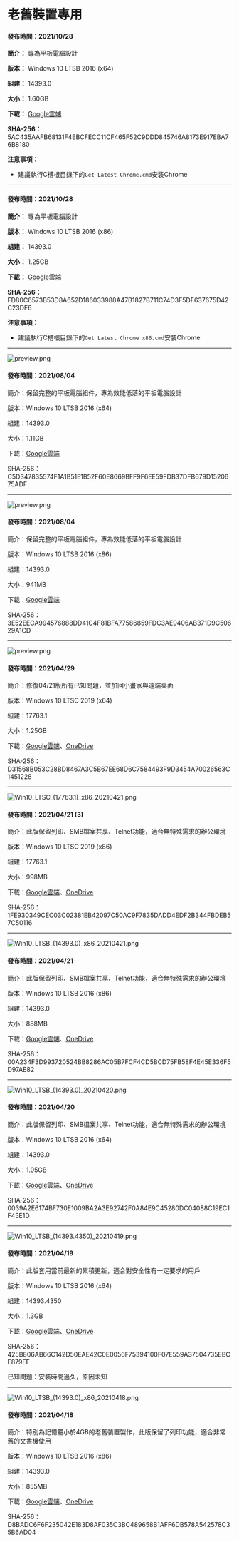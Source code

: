 # 老舊裝置專用

#### 發布時間：2021/10/28

**簡介：** 專為平板電腦設計

**版本：** Windows 10 LTSB 2016 (x64)

**組建：** 14393.0

**大小：** 1.60GB

**下載：** [Google雲端](https://drive.google.com/uc?export=download&id=1GIJBTUbJcBhR0_OGQVEb9yt5YX3Nih3a)

**SHA-256：** 5AC435AAFB68131F4EBCFECC11CF465F52C9DDD845746A8173E917EBA76B8180

**注意事項：**
- 建議執行C槽根目錄下的`Get Latest Chrome.cmd`安裝Chrome

----

#### 發布時間：2021/10/28

**簡介：** 專為平板電腦設計

**版本：** Windows 10 LTSB 2016 (x86)

**組建：** 14393.0

**大小：** 1.25GB

**下載：** [Google雲端](https://drive.google.com/uc?export=download&id=1_YIio3_tFOHj_vcYxjX6JOTk-ASY3-gl)

**SHA-256：** FD80C6573B53D8A652D186033988A47B1827B711C74D3F5DF637675D42C23DF6

**注意事項：**
- 建議執行C槽根目錄下的`Get Latest Chrome x86.cmd`安裝Chrome

----

![preview.png](/preview/Win10_LTSB_14393.0_210804-2.png)

#### 發布時間：2021/08/04

簡介：保留完整的平板電腦組件，專為效能低落的平板電腦設計

版本：Windows 10 LTSB 2016 (x64)

組建：14393.0

大小：1.11GB

下載：[Google雲端](https://drive.google.com/uc?export=download&id=1li-ci14G2NCm5m8S4b9uE5TOSX7qTzoX)

SHA-256：C5D347835574F1A1B51E1B52F60E8669BFF9F6EE59FDB37DFB679D1520675ADF

----

![preview.png](/preview/Win10_LTSB_14393.0_x86_210804.png)

#### 發布時間：2021/08/04

簡介：保留完整的平板電腦組件，專為效能低落的平板電腦設計

版本：Windows 10 LTSB 2016 (x86)

組建：14393.0

大小：941MB

下載：[Google雲端](https://drive.google.com/uc?export=download&id=1Hk6QBJnfJJC9AeN2Kx8vcbaZb2mGN5Io)

SHA-256：3E52EECA994576888DD41C4F81BFA77586859FDC3AE9406AB371D9C50629A1CD

----

![preview.png](/preview/Win10_LTSC_(17763.1)_20210429.png)

#### 發布時間：2021/04/29

簡介：修復04/21版所有已知問題，並加回小畫家與遠端桌面

版本：Windows 10 LTSC 2019 (x64)

組建：17763.1

大小：1.25GB

下載：[Google雲端](http://tiny.cc/w10_ltsc_20210429)、[OneDrive](http://tiny.cc/w10_ltsc_20210429_o)

SHA-256：D31568B053C28BD8467A3C5B67EE68D6C7584493F9D3454A70026563C1451228

----

![Win10_LTSC_(17763.1)_x86_20210421.png](/preview/Win10_LTSC_(17763.1)_x86_20210421.png)

#### 發布時間：2021/04/21 (3)

簡介：此版保留列印、SMB檔案共享、Telnet功能，適合無特殊需求的辦公環境

版本：Windows 10 LTSC 2019 (x86)

組建：17763.1

大小：998MB

下載：[Google雲端](http://tiny.cc/w10_ltsc_x86_20210421)、[OneDrive](http://tiny.cc/w10_ltsc_x86_20210421_o)

SHA-256：1FE930349CEC03C02381EB42097C50AC9F7835DADD4EDF2B344FBDEB57C50116

----

![Win10_LTSB_(14393.0)_x86_20210421.png](/preview/Win10_LTSB_(14393.0)_x86_20210421.png)

#### 發布時間：2021/04/21

簡介：此版保留列印、SMB檔案共享、Telnet功能，適合無特殊需求的辦公環境

版本：Windows 10 LTSB 2016 (x86)

組建：14393.0

大小：888MB

下載：[Google雲端](http://tiny.cc/w10_ltsb_x86_20210421)、[OneDrive](http://tiny.cc/w10_ltsb_x86_20210421_o)

SHA-256：00A234F3D993720524BB8286AC05B7FCF4CD5BCD75FB58F4E45E336F5D97AE82

----

![Win10_LTSB_(14393.0)_20210420.png](/preview/Win10_LTSB_(14393.0)_20210420.png)

#### 發布時間：2021/04/20

簡介：此版保留列印、SMB檔案共享、Telnet功能，適合無特殊需求的辦公環境

版本：Windows 10 LTSB 2016 (x64)

組建：14393.0

大小：1.05GB

下載：[Google雲端](http://tiny.cc/w10_ltsb_20210420)、[OneDrive](http://tiny.cc/w10_ltsb_20210420_o)

SHA-256：0039A2E6174BF730E1009BA2A3E92742F0A84E9C45280DC04088C19EC1F45E1D

----

![Win10_LTSB_(14393.4350)_20210419.png](/preview/Win10_LTSB_(14393.4350)_20210419.png)

#### 發布時間：2021/04/19

簡介：此版套用當前最新的累積更新，適合對安全性有一定要求的用戶

版本：Windows 10 LTSB 2016 (x64)

組建：14393.4350

大小：1.3GB

下載：[Google雲端](http://tiny.cc/w10_ltsb_20210419)、[OneDrive](http://tiny.cc/w10_ltsb_20210419_o)

SHA-256：425B806AB66C142D50EAE42C0E0056F75394100F07E559A37504735EBCE879FF

已知問題：安裝時間過久，原因未知

----

![Win10_LTSB_(14393.0)_x86_20210418.png](/preview/Win10_LTSB_(14393.0)_x86_20210418.png)

#### 發布時間：2021/04/18

簡介：特別為記憶體小於4GB的老舊裝置製作，此版保留了列印功能，適合非常舊的文書機使用

版本：Windows 10 LTSB 2016 (x86)

組建：14393.0

大小：855MB

下載：[Google雲端](http://tiny.cc/w10_ltsb_x86_20210418)、[OneDrive](http://tiny.cc/w10_ltsb_x86_20210418_o)

SHA-256：D8BADC6F6F235042E183D8AF035C3BC489658B1AFF6DB578A542578C35B6AD04
